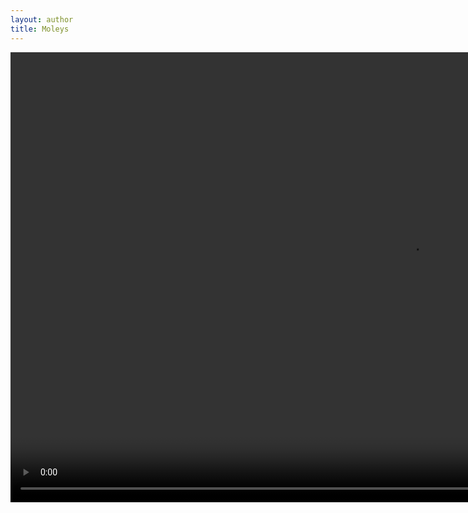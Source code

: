 ```yaml
---
layout: author
title: Moleys
---
```

<script type="text/javascript" src="https://cdn.jsdelivr.net/npm/afterglowplayer@1.x"></script>
<video class="afterglow" id="myvideo" width="1280" height="720" data-skin="light">
  <source type="video/mp4" src="https://www.dropbox.com/s/61mterw2ynbk3bw/Marilyn%20Manson%20-%20Eat%20Me%2C%20Drink%20Me%20%5BHannibal%5D.mkv?dl=1" />
</video>
